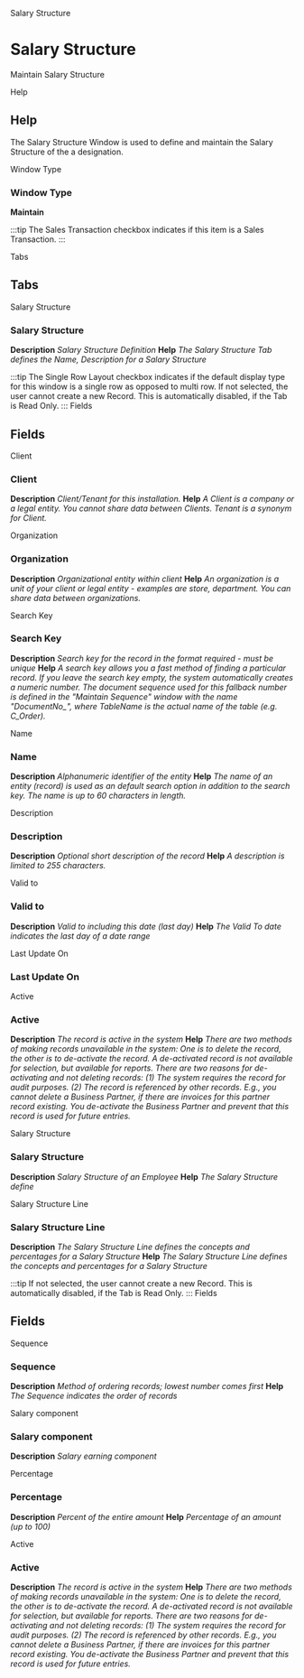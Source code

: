 
Salary Structure
# Salary Structure


Maintain Salary Structure

Help
## Help

The Salary Structure Window is used to define and maintain the Salary Structure of the a designation.

Window Type
### Window Type

**Maintain**

:::tip
The Sales Transaction checkbox indicates if this item is a Sales Transaction.
:::

Tabs
## Tabs


Salary Structure
### Salary Structure

**Description**
 *Salary Structure Definition*
**Help**
 *The Salary Structure Tab defines the Name, Description for a Salary Structure*

:::tip
The Single Row Layout checkbox indicates if the default display type for this window is a single row as opposed to multi row.
If not selected, the user cannot create a new Record.  This is automatically disabled, if the Tab is Read Only.
:::
Fields
## Fields


Client
### Client

**Description**
 *Client/Tenant for this installation.*
**Help**
 *A Client is a company or a legal entity. You cannot share data between Clients. Tenant is a synonym for Client.*

Organization
### Organization

**Description**
 *Organizational entity within client*
**Help**
 *An organization is a unit of your client or legal entity - examples are store, department. You can share data between organizations.*

Search Key
### Search Key

**Description**
 *Search key for the record in the format required - must be unique*
**Help**
 *A search key allows you a fast method of finding a particular record.
If you leave the search key empty, the system automatically creates a numeric number.  The document sequence used for this fallback number is defined in the "Maintain Sequence" window with the name "DocumentNo_<TableName>", where TableName is the actual name of the table (e.g. C_Order).*

Name
### Name

**Description**
 *Alphanumeric identifier of the entity*
**Help**
 *The name of an entity (record) is used as an default search option in addition to the search key. The name is up to 60 characters in length.*

Description
### Description

**Description**
 *Optional short description of the record*
**Help**
 *A description is limited to 255 characters.*

Valid to
### Valid to

**Description**
 *Valid to including this date (last day)*
**Help**
 *The Valid To date indicates the last day of a date range*

Last Update On
### Last Update On


Active
### Active

**Description**
 *The record is active in the system*
**Help**
 *There are two methods of making records unavailable in the system: One is to delete the record, the other is to de-activate the record. A de-activated record is not available for selection, but available for reports.
There are two reasons for de-activating and not deleting records:
(1) The system requires the record for audit purposes.
(2) The record is referenced by other records. E.g., you cannot delete a Business Partner, if there are invoices for this partner record existing. You de-activate the Business Partner and prevent that this record is used for future entries.*

Salary Structure
### Salary Structure

**Description**
 *Salary Structure of an Employee*
**Help**
 *The Salary Structure define*

Salary Structure Line
### Salary Structure Line

**Description**
 *The Salary Structure Line defines the concepts and percentages for a Salary Structure*
**Help**
 *The Salary Structure Line defines the concepts and percentages for a Salary Structure*

:::tip
If not selected, the user cannot create a new Record.  This is automatically disabled, if the Tab is Read Only.
:::
Fields
## Fields


Sequence
### Sequence

**Description**
 *Method of ordering records; lowest number comes first*
**Help**
 *The Sequence indicates the order of records*

Salary component
### Salary component

**Description**
 *Salary earning component*

Percentage
### Percentage

**Description**
 *Percent of the entire amount*
**Help**
 *Percentage of an amount (up to 100)*

Active
### Active

**Description**
 *The record is active in the system*
**Help**
 *There are two methods of making records unavailable in the system: One is to delete the record, the other is to de-activate the record. A de-activated record is not available for selection, but available for reports.
There are two reasons for de-activating and not deleting records:
(1) The system requires the record for audit purposes.
(2) The record is referenced by other records. E.g., you cannot delete a Business Partner, if there are invoices for this partner record existing. You de-activate the Business Partner and prevent that this record is used for future entries.*
